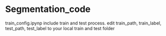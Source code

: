 # Segmentation_code
train_config.ipynp include train and test process.
edit train_path, train_label, test_path, test_label to your local train and test folder
